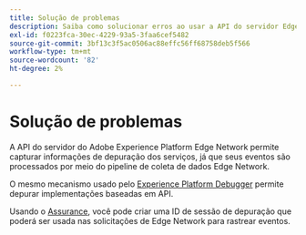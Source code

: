 ```yaml
---
title: Solução de problemas
description: Saiba como solucionar erros ao usar a API do servidor Edge Network.
exl-id: f0223fca-30ec-4229-93a5-3faa6cef5482
source-git-commit: 3bf13c3f5ac0506ac88effc56ff68758deb5f566
workflow-type: tm+mt
source-wordcount: '82'
ht-degree: 2%

---
```



# Solução de problemas

A API do servidor do Adobe Experience Platform Edge Network permite capturar informações de depuração dos serviços, já que seus eventos são processados por meio do pipeline de coleta de dados Edge Network.

O mesmo mecanismo usado pelo [Experience Platform Debugger](https://experienceleague.adobe.com/docs/debugger-learn/tutorials/experience-platform-debugger/introduction-to-the-experience-platform-debugger.html) permite depurar implementações baseadas em API.

Usando o [Assurance](../assurance/home.md), você pode criar uma ID de sessão de depuração que poderá ser usada nas solicitações de Edge Network para rastrear eventos.
